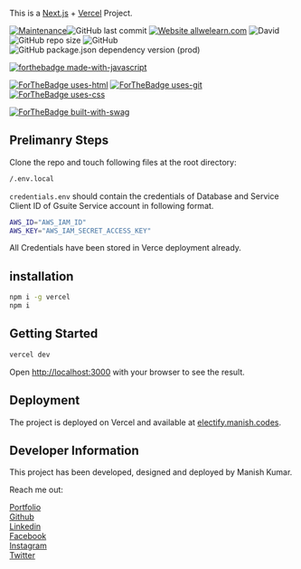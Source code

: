 This is a [Next.js](https://nextjs.org/) + [Vercel](https://vercel.com/) Project.

<p align="justify">

[![Maintenance](https://img.shields.io/badge/Maintained%3F-yes-green.svg)](https://gitHub.com/manishprivet/electify)![GitHub last commit](https://img.shields.io/github/last-commit/manishprivet/electify?style=for-the-badge)
[![Website allwelearn.com](https://img.shields.io/website-up-down-green-red/https/allwelearn.com.svg)](https://electify.manish.codes)
![David](https://img.shields.io/david/manishprivet/electify?style=for-the-badge)
![GitHub repo size](https://img.shields.io/github/repo-size/manishprivet/electify?style=for-the-badge)
![GitHub](https://img.shields.io/github/license/manishprivet/electify?style=for-the-badge)
![GitHub package.json dependency version (prod)](https://img.shields.io/github/package-json/dependency-version/manishprivet/electify/next?style=for-the-badge)
<br>

[![forthebadge made-with-javascript](http://ForTheBadge.com/images/badges/made-with-javascript.svg)](https://www.javascript.com/)
<br>

[![ForTheBadge uses-html](http://ForTheBadge.com/images/badges/uses-html.svg)](https://www.w3schools.com/)
[![ForTheBadge uses-git](http://ForTheBadge.com/images/badges/uses-git.svg)](https://GitHub.com/)
[![ForTheBadge uses-css](http://ForTheBadge.com/images/badges/uses-css.svg)](https://www.w3.org/Style/CSS/Overview.en.html)
<br>

[![ForTheBadge built-with-swag](http://ForTheBadge.com/images/badges/built-with-swag.svg)](https://github.com/manishprivet/)
</p>

## Prelimanry Steps

Clone the repo and touch following files at the root directory:

```bash
/.env.local
```

`credentials.env` should contain the credentials of Database and Service Client ID of Gsuite Service account in following format.

```bash
AWS_ID="AWS_IAM_ID"
AWS_KEY="AWS_IAM_SECRET_ACCESS_KEY"
```

All Credentials have been stored in Verce deployment already.

## installation

```bash
npm i -g vercel
npm i
```

## Getting Started

```bash
vercel dev
```

Open [http://localhost:3000](http://localhost:3000) with your browser to see the result.

## Deployment

The project is deployed on Vercel and available at [electify.manish.codes](https://electify.manish.codes).

## Developer Information

This project has been developed, designed and deployed by Manish Kumar.

Reach me out:
<br>

[Portfolio](https://manishprivet.github.io)<br>
[Github](https://github.com/manishprivet)<br>
[Linkedin](https://linkedin.com/in/manishprivet)<br>
[Facebook](https://facebook.com/manishprivet)<br>
[Instagram](https://instagram.com/manishprivet)<br>
[Twitter](https://twitter.com/manishprivet)<br>
